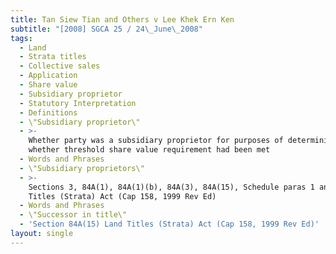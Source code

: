 ```yaml
---
title: Tan Siew Tian and Others v Lee Khek Ern Ken
subtitle: "[2008] SGCA 25 / 24\_June\_2008"
tags:
  - Land
  - Strata titles
  - Collective sales
  - Application
  - Share value
  - Subsidiary proprietor
  - Statutory Interpretation
  - Definitions
  - \"Subsidiary proprietor\"
  - >-
    Whether party was a subsidiary proprietor for purposes of determining
    whether threshold share value requirement had been met
  - Words and Phrases
  - \"Subsidiary proprietors\"
  - >-
    Sections 3, 84A(1), 84A(1)(b), 84A(3), 84A(15), Schedule paras 1 and 1A Land
    Titles (Strata) Act (Cap 158, 1999 Rev Ed)
  - Words and Phrases
  - \"Successor in title\"
  - 'Section 84A(15) Land Titles (Strata) Act (Cap 158, 1999 Rev Ed)'
layout: single
---
```



